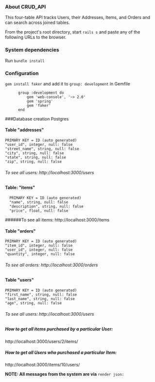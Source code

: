 ### About CRUD_API
This four-table API tracks Users, their Addresses, Items, and Orders and can search across joined tables.

From the project's root directory, start `rails s` and paste any of the following URLs to the browser.

### System dependencies
Run `bundle install`
### Configuration
`gem install faker` and add it to `group: development` in Gemfile

          group :development do
              gem 'web-console', '~> 2.0'
              gem 'spring'
              gem 'faker'
          end

###Database creation
Postgres
#### Table "addresses"
    PRIMARY KEY = ID (auto generated)
    "user_id", integer, null: false
    "street_name", string, null: false
    "city", string, null: false
    "state", string, null: false
    "zip", string, null: false

###### To see all users: http://localhost:3000/users

#### Table: "items"
      PRIMARY KEY = ID (auto generated)
      "name", string, null: false
      "description", string, null: false
      "price", float, null: false

######To see all items: http://localhost:3000/items


#### Table "orders"
    PRIMARY KEY = ID (auto generated)
    "item_id", integer, null: false
    "user_id", integer, null: false
    "quantity", integer, null: false

###### To see all orders: http://localhost:3000/orders


#### Table "users"
    PRIMARY KEY = ID (auto generated)
    "first_name", string, null: false
    "last_name", string, null: false
    "age", string, null: false

###### To see all users: http://localhost:3000/users


##### How to get all items purchased by a particular User:
  http://localhost:3000/users/2/items/

##### How to get all Users who purchased a particular Item:
http://localhost:3000/items/10/users/

**NOTE: All messages from the system are via** `render json:`
